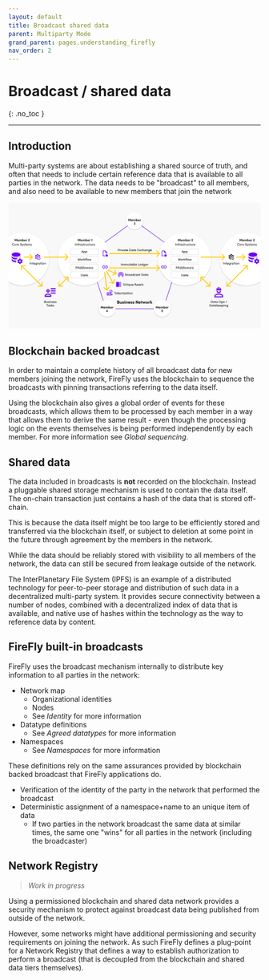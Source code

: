 ```yaml
---
layout: default
title: Broadcast shared data
parent: Multiparty Mode
grand_parent: pages.understanding_firefly
nav_order: 2
---
```


# Broadcast / shared data
{: .no_toc }

---

## Introduction

Multi-party systems are about establishing a shared source of truth, and
often that needs to include certain reference data that is available
to all parties in the network. The data needs to be "broadcast" to all
members, and also need to be available to new members that join the network

![Multi-party Systems](../../../images/multiparty_system1.png "Multi-Party System")

## Blockchain backed broadcast

In order to maintain a complete history of all broadcast data for new members
joining the network, FireFly uses the blockchain to sequence the broadcasts
with pinning transactions referring to the data itself.

Using the blockchain also gives a global order of events for these broadcasts,
which allows them to be processed by each member in a way that allows them
to derive the same result - even though the processing logic on the events
themselves is being performed independently by each member.
For more information see _Global sequencing_.

## Shared data

The data included in broadcasts is **not** recorded on the blockchain. Instead
a pluggable shared storage mechanism is used to contain the data itself.
The on-chain transaction just contains a hash of the data that is stored off-chain.

This is because the data itself might be too large to be efficiently stored
and transferred via the blockchain itself, or subject to deletion at some
point in the future through agreement by the members in the network.

While the data should be reliably stored with visibility to all members of the
network, the data can still be secured from leakage outside of the network.

The InterPlanetary File System (IPFS) is an example of a distributed technology
for peer-to-peer storage and distribution of such data in a decentralized
multi-party system. It provides secure connectivity between a number of nodes,
combined with a decentralized index of data that is available, and native use
of hashes within the technology as the way to reference data by content.

## FireFly built-in broadcasts

FireFly uses the broadcast mechanism internally to distribute key information to
all parties in the network:

- Network map
  - Organizational identities
  - Nodes
  - See _Identity_ for more information
- Datatype definitions
  - See _Agreed datatypes_ for more information
- Namespaces
  - See _Namespaces_ for more information

These definitions rely on the same assurances provided by blockchain backed
broadcast that FireFly applications do.

- Verification of the identity of the party in the network that performed the broadcast
- Deterministic assignment of a namespace+name to an unique item of data
  - If two parties in the network broadcast the same data at similar times, the
    same one "wins" for all parties in the network (including the broadcaster)

## Network Registry

> _Work in progress_

Using a permissioned blockchain and shared data network provides a security mechanism
to protect against broadcast data being published from outside of the network.

However, some networks might have additional permissioning and security requirements
on joining the network. As such FireFly defines a plug-point for a Network Registry
that defines a way to establish authorization to perform a broadcast (that is decoupled
from the blockchain and shared data tiers themselves).
